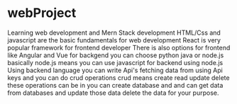 # webProject
Learning web development and Mern Stack development
HTML/Css and javascript are the basic fundamentals for web development
React is very popular framework for frontend developer 
There is also options for frontend like Angular and Vue
for backgend you can choose python java or node.js basically node.js means you can use javascript for backend using node.js
Using backend language you can write Api's fetching data from using Api keys and you can do crud operations crud means create read update delete these operations can be in you can create database and and can get data from databases and update those data delete the data for your purpose.